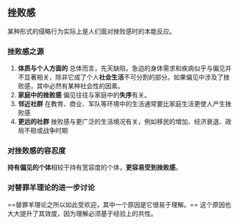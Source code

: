 
## 挫败感

某种形式的侵略行为实际上是人们面对挫败感时的本能反应。

### 挫败感之源

1. **体质与个人方面的** 总体而言，先天缺陷，急迫的身体需求和疾病似乎与偏见并不显著相关，除非它成了个人**社会生活**不可分割的部分。如果偏见中涉及了挫败感，其中必然有某种社会性的因素。
2. **家庭中的挫败感** 偏见往往与家庭中的**失序**有关。
3. **邻近社群** 在教育、商业、军队等环境中的生活通常要比家庭生活更使人产生挫败感
4. **更远的社群** 挫败感与更广泛的生活境况有关，例如移民的增加、经济衰退、政局不稳或战争时期

### 对挫败感的容忍度

**持有偏见的个体**相较于持有宽容度的个体，**更容易受到挫败感**。

### 对替罪羊理论的进一步讨论

==替罪羊理论之所以如此受欢迎，其中一个原因是它很易于理解。== 这个原因也大大提升了其效度，因为理解必须基于经验上的共性。

